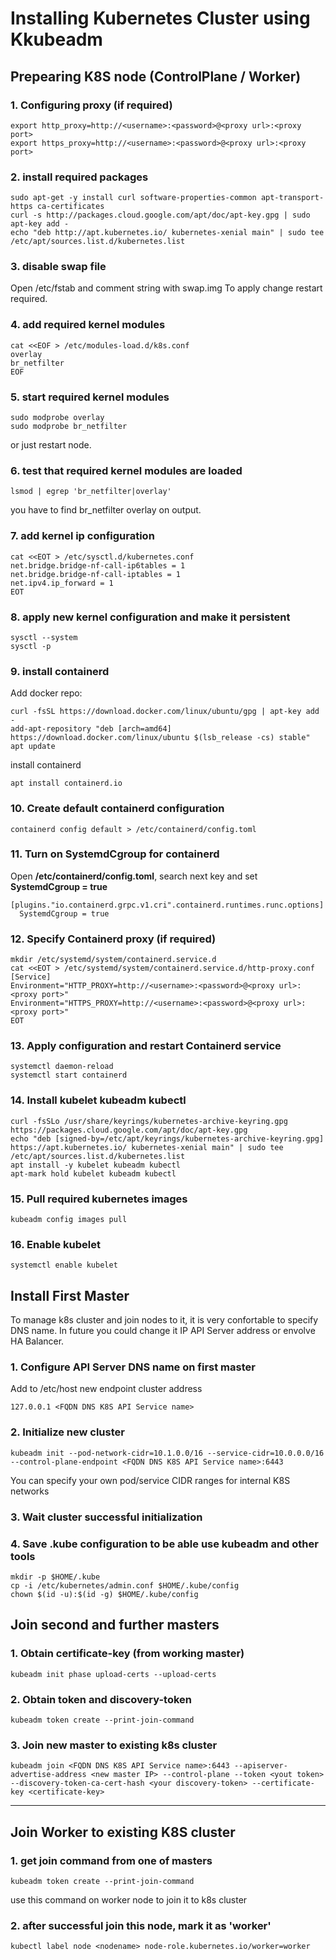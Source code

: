 # Installing Kubernetes Cluster using Kkubeadm

## Prepearing K8S node (ControlPlane / Worker)

### 1. Configuring proxy (if required)
```
export http_proxy=http://<username>:<password>@<proxy url>:<proxy port>
export https_proxy=http://<username>:<password>@<proxy url>:<proxy port>
```

### 2. install required packages
```
sudo apt-get -y install curl software-properties-common apt-transport-https ca-certificates
curl -s http://packages.cloud.google.com/apt/doc/apt-key.gpg | sudo apt-key add -
echo "deb http://apt.kubernetes.io/ kubernetes-xenial main" | sudo tee /etc/apt/sources.list.d/kubernetes.list
```
### 3. disable swap file
Open /etc/fstab and comment string with swap.img
To apply change restart required.

### 4. add required kernel modules
```
cat <<EOF > /etc/modules-load.d/k8s.conf
overlay
br_netfilter
EOF
```
### 5. start required kernel modules
```
sudo modprobe overlay
sudo modprobe br_netfilter
```
or just restart node.
### 6. test that required kernel modules are loaded
```
lsmod | egrep 'br_netfilter|overlay'
```
you have to find br_netfilter overlay on output.
### 7. add kernel ip configuration
```
cat <<EOT > /etc/sysctl.d/kubernetes.conf
net.bridge.bridge-nf-call-ip6tables = 1
net.bridge.bridge-nf-call-iptables = 1
net.ipv4.ip_forward = 1
EOT
```
### 8. apply new kernel configuration and make it persistent
```
sysctl --system
sysctl -p
```

### 9. install containerd
Add docker repo:
```
curl -fsSL https://download.docker.com/linux/ubuntu/gpg | apt-key add -
add-apt-repository "deb [arch=amd64] https://download.docker.com/linux/ubuntu $(lsb_release -cs) stable"
apt update
```
install containerd
```
apt install containerd.io
```
### 10. Create default containerd configuration
```
containerd config default > /etc/containerd/config.toml
```
### 11. Turn on SystemdCgroup for containerd
Open <b>/etc/containerd/config.toml</b>, search next key and set <b>SystemdCgroup = true</b>
```
[plugins."io.containerd.grpc.v1.cri".containerd.runtimes.runc.options]
  SystemdCgroup = true
```
### 12. Specify Containerd proxy (if required)
```
mkdir /etc/systemd/system/containerd.service.d
cat <<EOT > /etc/systemd/system/containerd.service.d/http-proxy.conf
[Service]
Environment="HTTP_PROXY=http://<username>:<password>@<proxy url>:<proxy port>"
Environment="HTTPS_PROXY=http://<username>:<password>@<proxy url>:<proxy port>"
EOT
```

### 13. Apply configuration and restart Containerd service
```
systemctl daemon-reload
systemctl start containerd
```

### 14. Install kubelet kubeadm kubectl
```
curl -fsSLo /usr/share/keyrings/kubernetes-archive-keyring.gpg https://packages.cloud.google.com/apt/doc/apt-key.gpg
echo "deb [signed-by=/etc/apt/keyrings/kubernetes-archive-keyring.gpg] https://apt.kubernetes.io/ kubernetes-xenial main" | sudo tee /etc/apt/sources.list.d/kubernetes.list
apt install -y kubelet kubeadm kubectl
apt-mark hold kubelet kubeadm kubectl
```

### 15. Pull required kubernetes images
```
kubeadm config images pull
```
### 16. Enable kubelet
```
systemctl enable kubelet
```

## Install First Master
To manage k8s cluster and join nodes to it, it is very confortable to specify DNS name. In future you could change it IP API Server address or envolve HA Balancer.

### 1. Configure API Server DNS name on first master
Add to /etc/host new endpoint cluster address
```
127.0.0.1 <FQDN DNS K8S API Service name>
```

### 2. Initialize new cluster
```
kubeadm init --pod-network-cidr=10.1.0.0/16 --service-cidr=10.0.0.0/16 --control-plane-endpoint <FQDN DNS K8S API Service name>:6443
```
You can specify your own pod/service CIDR ranges for internal K8S networks
### 3. Wait cluster successful initialization
### 4. Save .kube configuration to be able use kubeadm and other tools
```
mkdir -p $HOME/.kube
cp -i /etc/kubernetes/admin.conf $HOME/.kube/config
chown $(id -u):$(id -g) $HOME/.kube/config
```

## Join second and further masters
### 1. Obtain certificate-key (from working master)
```
kubeadm init phase upload-certs --upload-certs
```
### 2. Obtain token and discovery-token
```
kubeadm token create --print-join-command
```

### 3. Join new master to existing k8s cluster
```
kubeadm join <FQDN DNS K8S API Service name>:6443 --apiserver-advertise-address <new master IP> --control-plane --token <yout token> --discovery-token-ca-cert-hash <your discovery-token> --certificate-key <certificate-key>
```
---
## Join Worker to existing K8S cluster
### 1. get join command from one of masters
```
kubeadm token create --print-join-command
```
use this command on worker node to join it to k8s cluster

### 2. after successful join this node, mark it as 'worker'
```
kubectl label node <nodename> node-role.kubernetes.io/worker=worker
```
